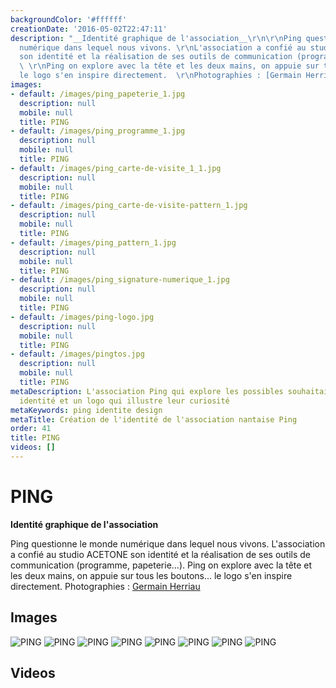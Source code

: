 ```yaml
---
backgroundColor: '#ffffff'
creationDate: '2016-05-02T22:47:11'
description: "__Identité graphique de l'association__\r\n\r\nPing questionne le monde
  numérique dans lequel nous vivons. \r\nL'association a confié au studio ACETONE
  son identité et la réalisation de ses outils de communication (programme, papeterie...).
  \ \r\nPing on explore avec la tête et les deux mains, on appuie sur tous les boutons...
  le logo s'en inspire directement.  \r\nPhotographies : [Germain Herriau](http://www.germainherriau.com)"
images:
- default: /images/ping_papeterie_1.jpg
  description: null
  mobile: null
  title: PING
- default: /images/ping_programme_1.jpg
  description: null
  mobile: null
  title: PING
- default: /images/ping_carte-de-visite_1_1.jpg
  description: null
  mobile: null
  title: PING
- default: /images/ping_carte-de-visite-pattern_1.jpg
  description: null
  mobile: null
  title: PING
- default: /images/ping_pattern_1.jpg
  description: null
  mobile: null
  title: PING
- default: /images/ping_signature-numerique_1.jpg
  description: null
  mobile: null
  title: PING
- default: /images/ping-logo.jpg
  description: null
  mobile: null
  title: PING
- default: /images/pingtos.jpg
  description: null
  mobile: null
  title: PING
metaDescription: L'association Ping qui explore les possibles souhaitait une nouvelle
  identité et un logo qui illustre leur curiosité
metaKeywords: ping identite design
metaTitle: Création de l'identité de l'association nantaise Ping
order: 41
title: PING
videos: []
---
```


# PING

__Identité graphique de l'association__

Ping questionne le monde numérique dans lequel nous vivons.
L'association a confié au studio ACETONE son identité et la réalisation de ses outils de communication (programme, papeterie...).
Ping on explore avec la tête et les deux mains, on appuie sur tous les boutons... le logo s'en inspire directement.
Photographies : [Germain Herriau](http://www.germainherriau.com)

## Images

![PING](/images/ping_papeterie_1.jpg)
![PING](/images/ping_programme_1.jpg)
![PING](/images/ping_carte-de-visite_1_1.jpg)
![PING](/images/ping_carte-de-visite-pattern_1.jpg)
![PING](/images/ping_pattern_1.jpg)
![PING](/images/ping_signature-numerique_1.jpg)
![PING](/images/ping-logo.jpg)
![PING](/images/pingtos.jpg)

## Videos
